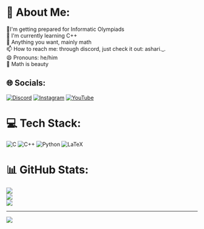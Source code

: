 # 💫 About Me:
🏅I'm getting prepared for Informatic Olympiads<br>🌱 I'm currently learning C++<br>💬 Anything you want, mainly math<br>📫 How to reach me: through discord, just check it out: ashari._.<br>😄 Pronouns: he/him<br>💫 Math is beauty<br>


## 🌐 Socials:
[![Discord](https://img.shields.io/badge/Discord-%237289DA.svg?logo=discord&logoColor=white)](https://discord.gg/https://discord.com/users/755929053067739216) [![Instagram](https://img.shields.io/badge/Instagram-%23E4405F.svg?logo=Instagram&logoColor=white)](https://instagram.com/vitorash) [![YouTube](https://img.shields.io/badge/YouTube-%23FF0000.svg?logo=YouTube&logoColor=white)](https://youtube.com/@www.youtube.com/@AshariXD) 

# 💻 Tech Stack:
![C](https://img.shields.io/badge/c-%2300599C.svg?style=flat&logo=c&logoColor=white) ![C++](https://img.shields.io/badge/c++-%2300599C.svg?style=flat&logo=c%2B%2B&logoColor=white) ![Python](https://img.shields.io/badge/python-3670A0?style=flat&logo=python&logoColor=ffdd54) ![LaTeX](https://img.shields.io/badge/latex-%23008080.svg?style=flat&logo=latex&logoColor=white)
# 📊 GitHub Stats:
![](https://github-readme-stats.vercel.app/api?username=vitor-ash&theme=highcontrast&hide_border=false&include_all_commits=false&count_private=false)<br/>
![](https://nirzak-streak-stats.vercel.app/?user=vitor-ash&theme=highcontrast&hide_border=false)<br/>
![](https://github-readme-stats.vercel.app/api/top-langs/?username=vitor-ash&theme=highcontrast&hide_border=false&include_all_commits=false&count_private=false&layout=compact)

---
[![](https://visitcount.itsvg.in/api?id=vitor-ash&icon=0&color=4)](https://visitcount.itsvg.in)

<!-- Proudly created with GPRM ( https://gprm.itsvg.in ) -->
